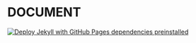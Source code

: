 # DOCUMENT

[![Deploy Jekyll with GitHub Pages dependencies preinstalled](https://github.com/MJEast/mjeast.github.io/actions/workflows/jekyll-gh-pages.yml/badge.svg)](https://github.com/MJEast/mjeast.github.io/actions/workflows/jekyll-gh-pages.yml)
